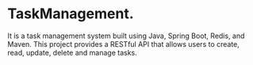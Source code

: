 # TaskManagement.
It is a task management system built using Java, Spring Boot, Redis, and Maven. This project provides a RESTful API that allows users to create, read, update, delete and manage tasks.
